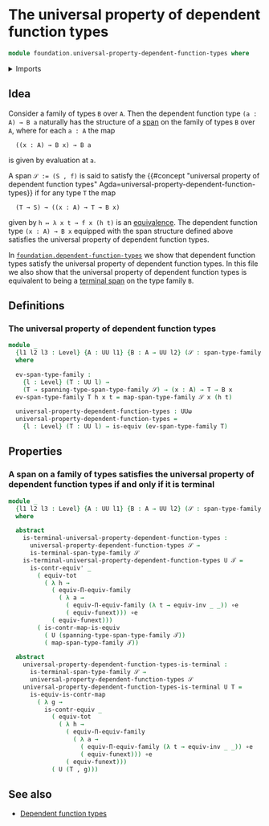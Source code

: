 # The universal property of dependent function types

```agda
module foundation.universal-property-dependent-function-types where
```

<details><summary>Imports</summary>

```agda
open import foundation.dependent-pair-types
open import foundation.function-extensionality
open import foundation.identity-types
open import foundation.spans-families-of-types
open import foundation.terminal-spans-families-of-types
open import foundation.universe-levels

open import foundation-core.contractible-maps
open import foundation-core.contractible-types
open import foundation-core.equivalences
open import foundation-core.functoriality-dependent-function-types
open import foundation-core.functoriality-dependent-pair-types
```

</details>

## Idea

Consider a family of types `B` over `A`. Then the dependent function type
`(a : A) → B a` naturally has the structure of a
[span](foundation.spans-families-of-types.md) on the family of types `B` over
`A`, where for each `a : A` the map

```text
  ((x : A) → B x) → B a
```

is given by evaluation at `a`.

A span `𝒮 := (S , f)` is said to satisfy the
{{#concept "universal property of dependent function types" Agda=universal-property-dependent-function-types}}
if for any type `T` the map

```text
  (T → S) → ((x : A) → T → B x)
```

given by `h ↦ λ x t → f x (h t)` is an
[equivalence](foundation-core.equivalences.md). The dependent function type
`(x : A) → B x` equipped with the span structure defined above satisfies the
universal property of dependent function types.

In
[`foundation.dependent-function-types`](foundation.dependent-function-types.md)
we show that dependent function types satisfy the universal property of
dependent function types. In this file we also show that the universal property
of dependent function types is equivalent to being a
[terminal span](foundation.terminal-spans-families-of-types.md) on the type
family `B`.

## Definitions

### The universal property of dependent function types

```agda
module _
  {l1 l2 l3 : Level} {A : UU l1} {B : A → UU l2} (𝒮 : span-type-family l3 B)
  where

  ev-span-type-family :
    {l : Level} (T : UU l) →
    (T → spanning-type-span-type-family 𝒮) → (x : A) → T → B x
  ev-span-type-family T h x t = map-span-type-family 𝒮 x (h t)

  universal-property-dependent-function-types : UUω
  universal-property-dependent-function-types =
    {l : Level} (T : UU l) → is-equiv (ev-span-type-family T)
```

## Properties

### A span on a family of types satisfies the universal property of dependent function types if and only if it is terminal

```agda
module _
  {l1 l2 l3 : Level} {A : UU l1} {B : A → UU l2} (𝒮 : span-type-family l3 B)
  where

  abstract
    is-terminal-universal-property-dependent-function-types :
      universal-property-dependent-function-types 𝒮 →
      is-terminal-span-type-family 𝒮
    is-terminal-universal-property-dependent-function-types U 𝒯 =
      is-contr-equiv' _
        ( equiv-tot
          ( λ h →
            ( equiv-Π-equiv-family
              ( λ a →
                ( equiv-Π-equiv-family (λ t → equiv-inv _ _)) ∘e
                ( equiv-funext))) ∘e
            ( equiv-funext)))
        ( is-contr-map-is-equiv
          ( U (spanning-type-span-type-family 𝒯))
          ( map-span-type-family 𝒯))

  abstract
    universal-property-dependent-function-types-is-terminal :
      is-terminal-span-type-family 𝒮 →
      universal-property-dependent-function-types 𝒮
    universal-property-dependent-function-types-is-terminal U T =
      is-equiv-is-contr-map
        ( λ g →
          is-contr-equiv _
            ( equiv-tot
              ( λ h →
                ( equiv-Π-equiv-family
                  ( λ a →
                    ( equiv-Π-equiv-family (λ t → equiv-inv _ _)) ∘e
                    ( equiv-funext))) ∘e
                ( equiv-funext)))
            ( U (T , g)))
```

## See also

- [Dependent function types](foundation.dependent-function-types.md)
